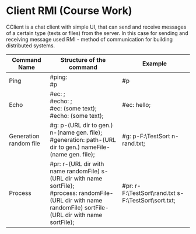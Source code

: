 # Client RMI (Course Work)

CClient is a chat client with simple UI, that can send and receive messages of a certain type (texts or files) from the server. 
In this case for sending and receiving message used RMI - method of communication for building distributed systems.

Command Name |Structure of the command|Example|
-------------|------------------------|-------|
Ping|#ping: <br> #p|#p|
Echo|#ec: ; <br> #echo: ; <br> #ec: (some text); <br> #echo: (some text);|#ec: hello;|
Generation random file|#g: p-(URL dir to gen.) n-(name gen. file); <br> #generation: path-(URL dir to gen.) nameFile-(name gen. file);| #g: p-F:\TestSort n-rand.txt;|
Process|#pr: r-(URL dir with name randomFile) s-(URL dir with name sortFile); <br> #process: randomFile-(URL dir with name randomFile) sortFile-(URL dir with name sortFile);| #pr: r-F:\TestSort\rand.txt s-F:\TestSort\sort.txt;|
